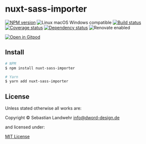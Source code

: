 <!-- TITLE/ -->
# nuxt-sass-importer
<!-- /TITLE -->

<!-- BADGES/ -->
[![NPM version](https://img.shields.io/npm/v/nuxt-sass-importer.svg)](https://npmjs.org/package/nuxt-sass-importer)
![Linux macOS Windows compatible](https://img.shields.io/badge/os-linux%20%7C%C2%A0macos%20%7C%C2%A0windows-blue)
[![Build status](https://img.shields.io/github/workflow/status/dword-design/nuxt-sass-importer/build)](https://github.com/dword-design/nuxt-sass-importer/actions)
[![Coverage status](https://img.shields.io/coveralls/dword-design/nuxt-sass-importer)](https://coveralls.io/github/dword-design/nuxt-sass-importer)
[![Dependency status](https://img.shields.io/david/dword-design/nuxt-sass-importer)](https://david-dm.org/dword-design/nuxt-sass-importer)
![Renovate enabled](https://img.shields.io/badge/renovate-enabled-brightgreen)

[![Open in Gitpod](https://gitpod.io/button/open-in-gitpod.svg)](https://gitpod.io/#https://github.com/dword-design/nuxt-sass-importer)
<!-- /BADGES -->

<!-- DESCRIPTION/ -->

<!-- /DESCRIPTION -->

<!-- INSTALL/ -->
## Install

```bash
# NPM
$ npm install nuxt-sass-importer

# Yarn
$ yarn add nuxt-sass-importer
```
<!-- /INSTALL -->

<!-- LICENSE/ -->
## License

Unless stated otherwise all works are:

Copyright &copy; Sebastian Landwehr <info@dword-design.de>

and licensed under:

[MIT License](https://opensource.org/licenses/MIT)
<!-- /LICENSE -->
